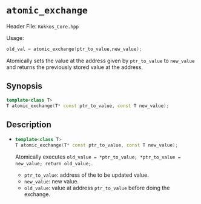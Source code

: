 # `atomic_exchange`

Header File: `Kokkos_Core.hpp`

Usage:
```c++
old_val = atomic_exchange(ptr_to_value,new_value);
```

Atomically sets the value at the address given by `ptr_to_value` to `new_value` and returns the previously stored value at the address.

## Synopsis

```c++
template<class T>
T atomic_exchange(T* const ptr_to_value, const T new_value);
```

## Description

* ```c++
  template<class T>
  T atomic_exchange(T* const ptr_to_value, const T new_value);
  ```

  Atomically executes `old_value = *ptr_to_value; *ptr_to_value = new_value; return old_value;`. 
  * `ptr_to_value`: address of the to be updated value.
  * `new_value`: new value.
  * `old_value`: value at address `ptr_to_value` before doing the exchange.
